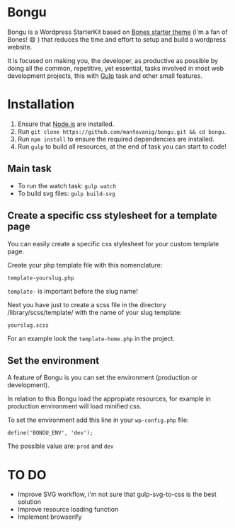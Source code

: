 # Bongu

Bongu is a Wordpress StarterKit based on [Bones starter theme](https://github.com/eddiemachado/bones) (i'm a fan of Bones! :smile: ) that reduces the time and effort to setup and build a wordpress website.

It is focused on making you, the developer, as productive as possible by doing all the common, repetitive, yet essential, tasks involved in most web development projects, this with [Gulp](https://github.com/gulpjs/gulp) task and other small features.

# Installation

1. Ensure that [Node.js](http://nodejs.org/) are installed.
2. Run `git clone https://github.com/mantovanig/bongu.git && cd bongu`.
3. Run `npm install` to ensure the required dependencies are installed.
4. Run `gulp` to build all resources, at the end of task you can start to code!

## Main task
- To run the watch task: `gulp watch`
- To build svg files: `gulp build-svg`

## Create a specific css stylesheet for a template page
You can easily create a specific css stylesheet for your custom template page.

Create your php template file with this nomenclature:

```
template-yourslug.php
```

`template-` is important before the slug name!

Next you have just to create a scss file in the directory /library/scss/template/ with the name of your slug template:

```
yourslug.scss
```

For an example look the `template-home.php` in the project.

## Set the environment
A feature of Bongu is you can set the environment (production or development).

In relation to this Bongu load the appropiate resources, for example in production environment will load minified css.

To set the environment add this line in your `wp-config.php` file:

```
define('BONGU_ENV', 'dev');
```

The possible value are: `prod` and `dev`

# TO DO
- Improve SVG workflow, i'm not sure that gulp-svg-to-css is the best solution
- Improve resource loading function
- Implement browserify
